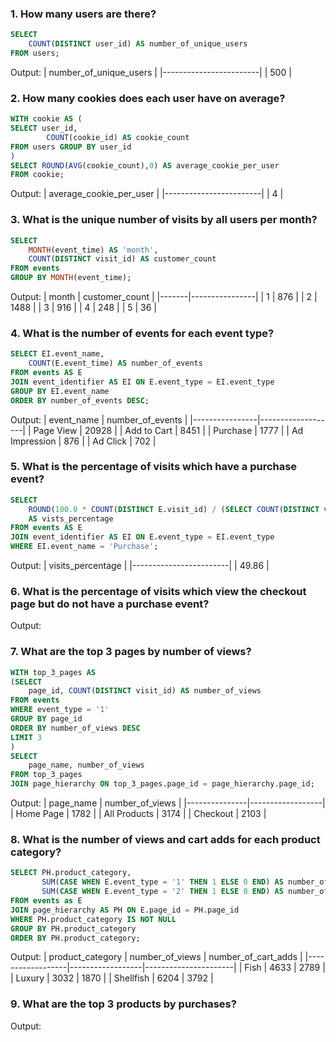 ### 1. How many users are there?

```sql
SELECT
	COUNT(DISTINCT user_id) AS number_of_unique_users
FROM users;
```

Output:
| number_of_unique_users |
|------------------------|
| 500 |

### 2. How many cookies does each user have on average?

```sql
WITH cookie AS (
SELECT user_id,
        COUNT(cookie_id) AS cookie_count
FROM users GROUP BY user_id
)
SELECT ROUND(AVG(cookie_count),0) AS average_cookie_per_user
FROM cookie;
```

Output:
| average_cookie_per_user |
|------------------------|
| 4 |

### 3. What is the unique number of visits by all users per month?

```sql
SELECT
	MONTH(event_time) AS 'month',
	COUNT(DISTINCT visit_id) AS customer_count
FROM events
GROUP BY MONTH(event_time);
```

Output:
| month | customer_count |
|-------|----------------|
| 1 | 876 |
| 2 | 1488 |
| 3 | 916 |
| 4 | 248 |
| 5 | 36 |

### 4. What is the number of events for each event type?

```sql
SELECT EI.event_name,
	COUNT(E.event_time) AS number_of_events
FROM events AS E
JOIN event_identifier AS EI ON E.event_type = EI.event_type
GROUP BY EI.event_name
ORDER BY number_of_events DESC;
```

Output:
| event_name | number_of_events |
|----------------|-------------------|
| Page View | 20928 |
| Add to Cart | 8451 |
| Purchase | 1777 |
| Ad Impression | 876 |
| Ad Click | 702 |

### 5. What is the percentage of visits which have a purchase event?

```sql
SELECT
	ROUND(100.0 * COUNT(DISTINCT E.visit_id) / (SELECT COUNT(DISTINCT visit_id) FROM events),2)
    AS vists_percentage
FROM events AS E
JOIN event_identifier AS EI ON E.event_type = EI.event_type
WHERE EI.event_name = 'Purchase';
```

Output:
| visits_percentage |
|------------------------|
| 49.86 |

### 6. What is the percentage of visits which view the checkout page but do not have a purchase event?

Output:

### 7. What are the top 3 pages by number of views?

```sql
WITH top_3_pages AS
(SELECT
	page_id, COUNT(DISTINCT visit_id) AS number_of_views
FROM events
WHERE event_type = '1'
GROUP BY page_id
ORDER BY number_of_views DESC
LIMIT 3
)
SELECT
	page_name, number_of_views
FROM top_3_pages
JOIN page_hierarchy ON top_3_pages.page_id = page_hierarchy.page_id;
```

Output:
| page_name | number_of_views |
|---------------|------------------|
| Home Page | 1782 |
| All Products | 3174 |
| Checkout | 2103 |

### 8. What is the number of views and cart adds for each product category?

```sql
SELECT PH.product_category,
	   SUM(CASE WHEN E.event_type = '1' THEN 1 ELSE 0 END) AS number_of_views,
	   SUM(CASE WHEN E.event_type = '2' THEN 1 ELSE 0 END) AS number_of_cart_adds
FROM events as E
JOIN page_hierarchy AS PH ON E.page_id = PH.page_id
WHERE PH.product_category IS NOT NULL
GROUP BY PH.product_category
ORDER BY PH.product_category;
```

Output:
| product_category | number_of_views | number_of_cart_adds |
|------------------|------------------|----------------------|
| Fish | 4633 | 2789 |
| Luxury | 3032 | 1870 |
| Shellfish | 6204 | 3792 |

### 9. What are the top 3 products by purchases?

Output:
